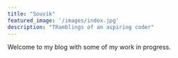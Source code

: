 ```yaml
---
title: "Souvik"
featured_image: '/images/index.jpg'
description: "TRamblings of an aspiring coder"
---
```

Welcome to my blog with some of my work in progress. 